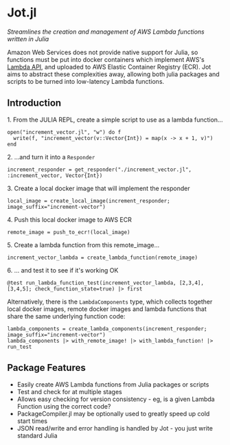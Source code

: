 # Jot.jl

*Streamlines the creation and management of AWS Lambda functions written in Julia*

Amazon Web Services does not provide native support for Julia, so functions must be put into docker containers which implement AWS's [Lambda API](https://docs.aws.amazon.com/lambda/latest/dg/runtimes-api.html), and uploaded to AWS Elastic Container Registry (ECR). Jot aims to abstract these complexities away, allowing both julia packages and scripts to be turned into low-latency Lambda functions.

## Introduction
1\. From the JULIA REPL, create a simple script to use as a lambda function...
```
open("increment_vector.jl", "w") do f
  write(f, "increment_vector(v::Vector{Int}) = map(x -> x + 1, v)")
end
```
2\. ...and turn it into a `Responder`
```
increment_responder = get_responder("./increment_vector.jl", :increment_vector, Vector{Int})
```

3\. Create a local docker image that will implement the responder
```
local_image = create_local_image(increment_responder; image_suffix="increment-vector")
```

4\. Push this local docker image to AWS ECR
```
remote_image = push_to_ecr!(local_image)
```

5\. Create a lambda function from this remote_image...
```
increment_vector_lambda = create_lambda_function(remote_image)
```

6\. ... and test it to see if it's working OK
```
@test run_lambda_function_test(increment_vector_lambda, [2,3,4], [3,4,5]; check_function_state=true) |> first
```

Alternatively, there is the `LambdaComponents` type, which collects together local docker images,
remote docker images and lambda functions that share the same underlying function code:

```
lambda_components = create_lambda_components(increment_responder; image_suffix="increment-vector")
lambda_components |> with_remote_image! |> with_lambda_function! |> run_test
```

## Package Features
- Easily create AWS Lambda functions from Julia packages or scripts
- Test and check for at multiple stages
- Allows easy checking for version consistency - eg, is a given Lambda Function using the correct code?
- PackageCompiler.jl may be optionally used to greatly speed up cold start times
- JSON read/write and error handling is handled by Jot - you just write standard Julia


